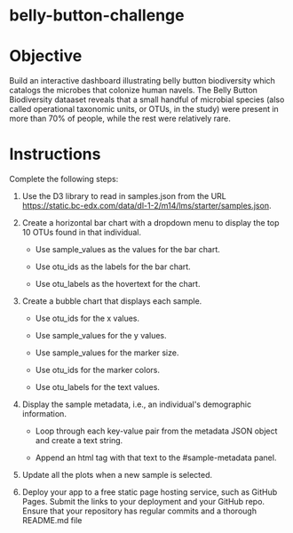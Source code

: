# belly-button-challenge



# Objective

Build an interactive dashboard illustrating belly button biodiversity which catalogs the microbes that colonize human navels. The Belly Button Biodiversity dataaset reveals that a small handful of microbial species (also called operational taxonomic units, or OTUs, in the study) were present in more than 70% of people, while the rest were relatively rare.

# Instructions

Complete the following steps:

1.  Use the D3 library to read in samples.json from the URL https://static.bc-edx.com/data/dl-1-2/m14/lms/starter/samples.json.

2.  Create a horizontal bar chart with a dropdown menu to display the top 10 OTUs found in that individual.

     - Use sample_values as the values for the bar chart.

     - Use otu_ids as the labels for the bar chart.

     - Use otu_labels as the hovertext for the chart.

3. Create a bubble chart that displays each sample.

     - Use otu_ids for the x values.

     - Use sample_values for the y values.

     - Use sample_values for the marker size.

     - Use otu_ids for the marker colors.

     - Use otu_labels for the text values.

4. Display the sample metadata, i.e., an individual's demographic information.

     - Loop through each key-value pair from the metadata JSON object and create a text string.

     - Append an html tag with that text to the #sample-metadata panel.

5. Update all the plots when a new sample is selected. 

6. Deploy your app to a free static page hosting service, such as GitHub Pages. Submit the links to your deployment and your GitHub repo. Ensure that your repository has regular commits and a thorough README.md file

